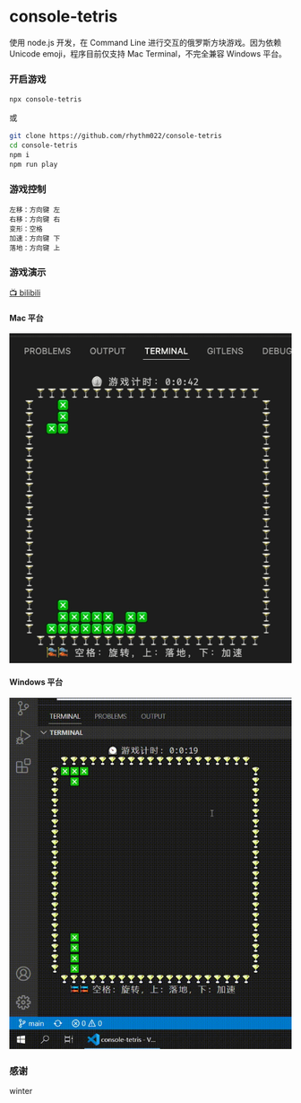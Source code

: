 # console-tetris

使用 node.js 开发，在 Command Line 进行交互的俄罗斯方块游戏。因为依赖 Unicode emoji，程序目前仅支持 Mac Terminal，不完全兼容 Windows 平台。


### 开启游戏
```bash
npx console-tetris
```
或
```bash
git clone https://github.com/rhythm022/console-tetris
cd console-tetris
npm i
npm run play 
```


### 游戏控制
```
左移：方向键 左
右移：方向键 右
变形：空格
加速：方向键 下
落地：方向键 上
```

### 游戏演示
[📺 bilibili](https://www.bilibili.com/video/BV16r4y1u753/)
#### Mac 平台
![image](https://github.com/rhythm022/console-tetris/blob/main/docs/pic-mac.gif?raw=true)
#### Windows 平台
![image](https://github.com/rhythm022/console-tetris/blob/main/docs/pic-win.gif?raw=true)

### 感谢
winter

